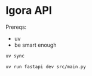 # Igora API

Prereqs:
- uv
- be smart enough


```bash
uv sync
```

```bash
uv run fastapi dev src/main.py
```